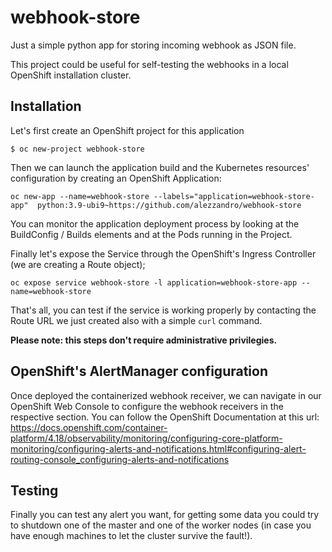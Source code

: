 # webhook-store
Just a simple python app for storing incoming webhook as JSON file.

This project could be useful for self-testing the webhooks in a local OpenShift installation cluster.


## Installation
Let's first create an OpenShift project for this application
```
$ oc new-project webhook-store
```
Then we can launch the application build and the Kubernetes resources' configuration by creating an OpenShift Application:
```
oc new-app --name=webhook-store --labels="application=webhook-store-app"  python:3.9-ubi9~https://github.com/alezzandro/webhook-store 
```
You can monitor the application deployment process by looking at the BuildConfig / Builds elements and at the Pods running in the Project.

Finally let's expose the Service through the OpenShift's Ingress Controller (we are creating a Route object);
```
oc expose service webhook-store -l application=webhook-store-app --name=webhook-store
```
That's all, you can test if the service is working properly by contacting the Route URL we just created also with a simple ```curl``` command.

<b>Please note: this steps don't require administrative privilegies.</b>

## OpenShift's AlertManager configuration
Once deployed the containerized webhook receiver, we can navigate in our OpenShift Web Console to configure the webhook receivers in the respective section. You can follow the OpenShift Documentation at this url: https://docs.openshift.com/container-platform/4.18/observability/monitoring/configuring-core-platform-monitoring/configuring-alerts-and-notifications.html#configuring-alert-routing-console_configuring-alerts-and-notifications


## Testing
Finally you can test any alert you want, for getting some data you could try to shutdown one of the master and one of the worker nodes (in case you have enough machines to let the cluster survive the fault!).